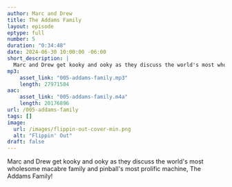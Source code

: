 ```yaml
---
author: Marc and Drew
title: The Addams Family
layout: episode
eptype: full
number: 5 
duration: "0:34:48"
date: 2024-06-30 10:00:00 -06:00 
short_description: |
  Marc and Drew get kooky and ooky as they discuss the world's most wholesome macabre family and pinball's most prolific machine, The Addams Family!
mp3:
    asset_link: "005-addams-family.mp3"
    length: 27971584
aac:
    asset_link: "005-addams-family.m4a"
    length: 20176896
url: /005-addams-family
tags: []
image: 
  url: /images/flippin-out-cover-min.png
  alt: "Flippin' Out"
draft: false
---
```

Marc and Drew get kooky and ooky as they discuss the world's most wholesome macabre family and pinball's most prolific machine, The Addams Family!
